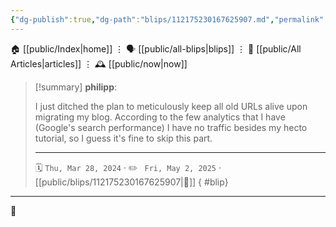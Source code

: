 ```yaml
---
{"dg-publish":true,"dg-path":"blips/112175230167625907.md","permalink":"/blips/112175230167625907/","title":"philipp on mastodon @ 2024-03-28"}
---
```



<div class="transclusion internal-embed is-loaded"><div class="markdown-embed">




🏠 [[public/Index\|home]]  ⋮ 🗣️ [[public/all-blips\|blips]] ⋮  📝 [[public/All Articles\|articles]]  ⋮ 🕰️ [[public/now\|now]]


</div></div>


> [!summary] **philipp**:
>
> I just ditched the plan to meticulously keep all old URLs alive upon migrating my blog. According to the few analytics that I have (Google's search performance) I have no traffic besides my hecto tutorial, so I guess it's fine to skip this part.
> - - -
>
> 🗓️ <code>Thu, Mar 28, 2024</code>  · ✏️ <code> Fri, May 2, 2025</code>  · [[public/blips/112175230167625907\|🔗]]
{ #blip}


- - -

 👾
